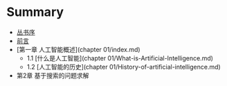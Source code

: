 # Summary

* [丛书序](README.md)
* [前言](Introduction.md)
* [第一章 人工智能概述](chapter 01/index.md)
   * 1.1 [什么是人工智能](chapter 01/What-is-Artificial-Intelligence.md)
   * 1.2 [人工智能的历史](chapter 01/History-of-artificial-intelligence.md)
* 第2章 基于搜索的问题求解

